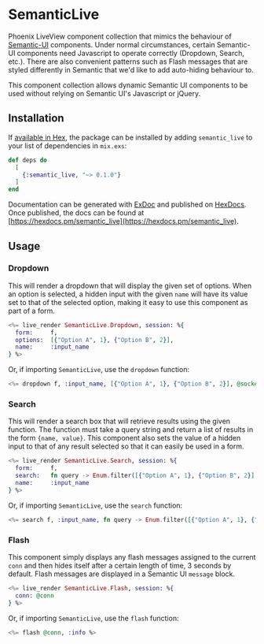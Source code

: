 # SemanticLive

Phoenix LiveView component collection that mimics the behaviour of [Semantic-UI](https://semantic-ui.com) components. Under normal circumstances, certain Semantic-UI components need Javascript to operate correctly (Dropdown, Search, etc.). There are also convenient patterns such as Flash messages that are styled differently in Semantic that we'd like to add auto-hiding behaviour to.

This component collection allows dynamic Semantic UI components to be used without relying on Semantic UI's Javascript or jQuery.

## Installation

If [available in Hex](https://hex.pm/docs/publish), the package can be installed
by adding `semantic_live` to your list of dependencies in `mix.exs`:

```elixir
def deps do
  [
    {:semantic_live, "~> 0.1.0"}
  ]
end
```

Documentation can be generated with [ExDoc](https://github.com/elixir-lang/ex_doc)
and published on [HexDocs](https://hexdocs.pm). Once published, the docs can
be found at [https://hexdocs.pm/semantic_live](https://hexdocs.pm/semantic_live).

## Usage

### Dropdown

This will render a dropdown that will display the given set of options. When an option is selected, a hidden input with the
given `name` will have its value set to that of the selected option, making it easy to use this component as part of a form.

```elixir
<%= live_render SemanticLive.Dropdown, session: %{
  form:     f,
  options:  [{"Option A", 1}, {"Option B", 2}],
  name:     :input_name
} %>
```

Or, if importing `SemanticLive`, use the `dropdown` function:

```elixir
<%= dropdown f, :input_name, [{"Option A", 1}, {"Option B", 2}], @socket %>
```

### Search

This will render a search box that will retrieve results using the given function. The function must take a query string and
return a list of results in the form `{name, value}`. This component also sets the value of a hidden input to that of any
result selected so that it can easily be used in a form.

```elixir
<%= live_render SemanticLive.Search, session: %{
  form:     f,
  search:   fn query -> Enum.filter([{"Option A", 1}, {"Option B", 2}], fn{name, _value} -> String.contains(name, query) end),
  name:     :input_name
} %>
```

Or, if importing `SemanticLive`, use the `search` function:

```elixir
<%= search f, :input_name, fn query -> Enum.filter([{"Option A", 1}, {"Option B", 2}], fn{name, _value} -> String.contains(name, query) end), @socket %>
```

### Flash

This component simply displays any flash messages assigned to the current `conn` and then hides itself after a certain length of 
time, 3 seconds by default. Flash messages are displayed in a Semantic UI `message` block.

```elixir
<%= live_render SemanticLive.Flash, session: %{
  conn: @conn
} %>
```

Or, if importing `SemanticLive`, use the `flash` function:

```elixir
<%= flash @conn, :info %>
```